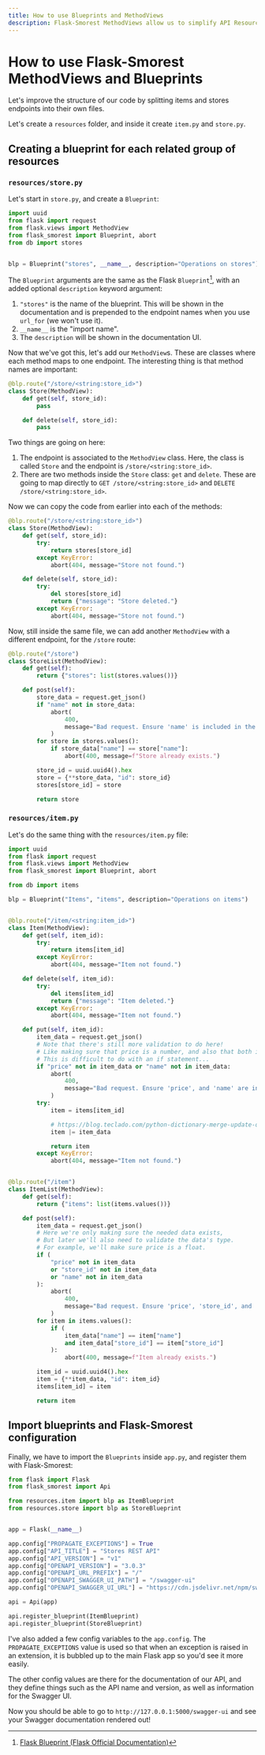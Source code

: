 ```yaml
---
title: How to use Blueprints and MethodViews
description: Flask-Smorest MethodViews allow us to simplify API Resources by defining all methods that interact with the resource in one Python class.
---
```


# How to use Flask-Smorest MethodViews and Blueprints

Let's improve the structure of our code by splitting items and stores endpoints into their own files.

Let's create a `resources` folder, and inside it create `item.py` and `store.py`.

## Creating a blueprint for each related group of resources

### `resources/store.py`

Let's start in `store.py`, and create a `Blueprint`:

```py title="resources/store.py"
import uuid
from flask import request
from flask.views import MethodView
from flask_smorest import Blueprint, abort
from db import stores


blp = Blueprint("stores", __name__, description="Operations on stores")
```

The `Blueprint` arguments are the same as the Flask `Blueprint`[^1], with an added optional `description` keyword argument:

1. `"stores"` is the name of the blueprint. This will be shown in the documentation and is prepended to the endpoint names when you use `url_for` (we won't use it).
2. `__name__` is the "import name".
3. The `description` will be shown in the documentation UI.


Now that we've got this, let's add our `MethodView`s. These are classes where each method maps to one endpoint. The interesting thing is that method names are important:

```py title="resources/store.py"
@blp.route("/store/<string:store_id>")
class Store(MethodView):
    def get(self, store_id):
        pass

    def delete(self, store_id):
        pass
```

Two things are going on here:

1. The endpoint is associated to the `MethodView` class. Here, the class is called `Store` and the endpoint is `/store/<string:store_id>`.
2. There are two methods inside the `Store` class: `get` and `delete`. These are going to map directly to `GET /store/<string:store_id>` and `DELETE /store/<string:store_id>`.

Now we can copy the code from earlier into each of the methods:

```py title="resources/store.py"
@blp.route("/store/<string:store_id>")
class Store(MethodView):
    def get(self, store_id):
        try:
            return stores[store_id]
        except KeyError:
            abort(404, message="Store not found.")

    def delete(self, store_id):
        try:
            del stores[store_id]
            return {"message": "Store deleted."}
        except KeyError:
            abort(404, message="Store not found.")
```

Now, still inside the same file, we can add another `MethodView` with a different endpoint, for the `/store` route:

```py title="resources/store.py"
@blp.route("/store")
class StoreList(MethodView):
    def get(self):
        return {"stores": list(stores.values())}

    def post(self):
        store_data = request.get_json()
        if "name" not in store_data:
            abort(
                400,
                message="Bad request. Ensure 'name' is included in the JSON payload.",
            )
        for store in stores.values():
            if store_data["name"] == store["name"]:
                abort(400, message=f"Store already exists.")

        store_id = uuid.uuid4().hex
        store = {**store_data, "id": store_id}
        stores[store_id] = store

        return store
```

### `resources/item.py`

Let's do the same thing with the `resources/item.py` file:

```py title="resources/item.py"
import uuid
from flask import request
from flask.views import MethodView
from flask_smorest import Blueprint, abort

from db import items

blp = Blueprint("Items", "items", description="Operations on items")


@blp.route("/item/<string:item_id>")
class Item(MethodView):
    def get(self, item_id):
        try:
            return items[item_id]
        except KeyError:
            abort(404, message="Item not found.")

    def delete(self, item_id):
        try:
            del items[item_id]
            return {"message": "Item deleted."}
        except KeyError:
            abort(404, message="Item not found.")

    def put(self, item_id):
        item_data = request.get_json()
        # Note that there's still more validation to do here!
        # Like making sure that price is a number, and also that both items are optional
        # This is difficult to do with an if statement...
        if "price" not in item_data or "name" not in item_data:
            abort(
                400,
                message="Bad request. Ensure 'price', and 'name' are included in the JSON payload.",
            )
        try:
            item = items[item_id]

            # https://blog.teclado.com/python-dictionary-merge-update-operators/
            item |= item_data

            return item
        except KeyError:
            abort(404, message="Item not found.")


@blp.route("/item")
class ItemList(MethodView):
    def get(self):
        return {"items": list(items.values())}

    def post(self):
        item_data = request.get_json()
        # Here we're only making sure the needed data exists,
        # But later we'll also need to validate the data's type.
        # For example, we'll make sure price is a float.
        if (
            "price" not in item_data
            or "store_id" not in item_data
            or "name" not in item_data
        ):
            abort(
                400,
                message="Bad request. Ensure 'price', 'store_id', and 'name' are included in the JSON payload.",
            )
        for item in items.values():
            if (
                item_data["name"] == item["name"]
                and item_data["store_id"] == item["store_id"]
            ):
                abort(400, message=f"Item already exists.")

        item_id = uuid.uuid4().hex
        item = {**item_data, "id": item_id}
        items[item_id] = item

        return item
```

## Import blueprints and Flask-Smorest configuration

Finally, we have to import the `Blueprints` inside `app.py`, and register them with Flask-Smorest:

```py title="app.py"
from flask import Flask
from flask_smorest import Api

from resources.item import blp as ItemBlueprint
from resources.store import blp as StoreBlueprint


app = Flask(__name__)

app.config["PROPAGATE_EXCEPTIONS"] = True
app.config["API_TITLE"] = "Stores REST API"
app.config["API_VERSION"] = "v1"
app.config["OPENAPI_VERSION"] = "3.0.3"
app.config["OPENAPI_URL_PREFIX"] = "/"
app.config["OPENAPI_SWAGGER_UI_PATH"] = "/swagger-ui"
app.config["OPENAPI_SWAGGER_UI_URL"] = "https://cdn.jsdelivr.net/npm/swagger-ui-dist/"

api = Api(app)

api.register_blueprint(ItemBlueprint)
api.register_blueprint(StoreBlueprint)
```

I've also added a few config variables to the `app.config`. The `PROPAGATE_EXCEPTIONS` value is used so that when an exception is raised in an extension, it is bubbled up to the main Flask app so you'd see it more easily.

The other config values are there for the documentation of our API, and they define things such as the API name and version, as well as information for the Swagger UI.

Now you should be able to go to `http://127.0.0.1:5000/swagger-ui` and see your Swagger documentation rendered out!

[^1]: [Flask Blueprint (Flask Official Documentation)](https://flask.palletsprojects.com/en/2.1.x/api/#flask.Blueprint)
